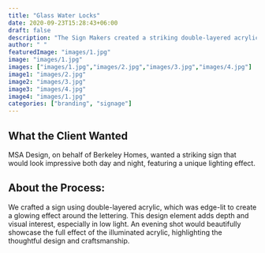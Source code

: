 ```yaml
---
title: "Glass Water Locks"
date: 2020-09-23T15:28:43+06:00
draft: false
description: "The Sign Makers created a striking double-layered acrylic sign for Berkeley Homes, featuring edge-lit lettering that glows beautifully in low light. A stunning design that stands out both day and night, showcasing expert craftsmanship."
author: " "
featuredImage: "images/1.jpg"
image: "images/1.jpg"
images: ["images/1.jpg","images/2.jpg","images/3.jpg","images/4.jpg"]
image1: "images/2.jpg"
image2: "images/3.jpg"
image3: "images/4.jpg"
image4: "images/1.jpg"
categories: ["branding", "signage"]
---
```


## What the Client Wanted
MSA Design, on behalf of Berkeley Homes, wanted a striking sign that would look impressive both day and night, featuring a unique lighting effect.


## About the Process:
We crafted a sign using double-layered acrylic, which was edge-lit to create a glowing effect around the lettering. This design element adds depth and visual interest, especially in low light. An evening shot would beautifully showcase the full effect of the illuminated acrylic, highlighting the thoughtful design and craftsmanship.
